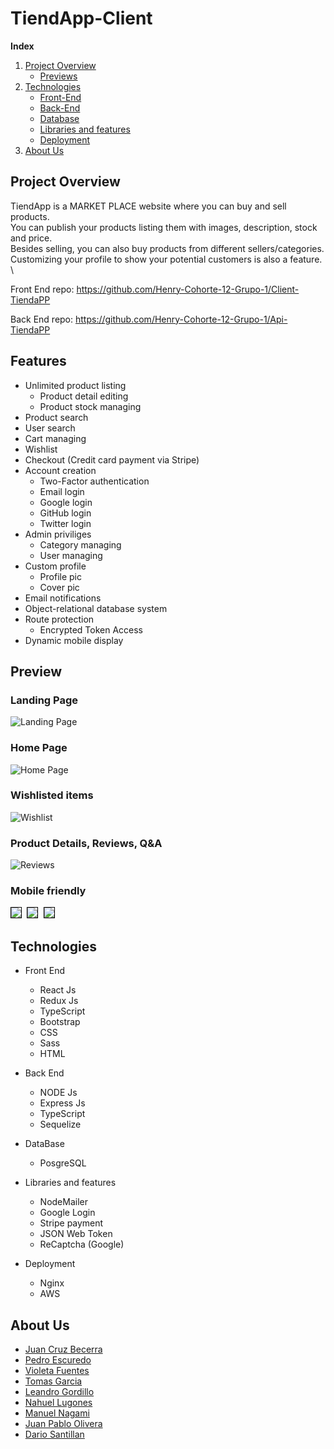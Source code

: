 # TiendApp-Client

**Index** 
1. [Project Overview](#id1)
    * [Previews](#id4)
2. [Technologies](#id2)
    * [Front-End](#id5)
    * [Back-End](#id6)
    * [Database](#id7)
    * [Libraries and features](#id8)
    * [Deployment](#id9)
3. [About Us](#id3)


## Project Overview <a name='id1'></a>

TiendApp is a MARKET PLACE website where you can buy and sell products.\
You can publish your products listing them with images, description, stock and price.\
Besides selling, you can also buy products from different sellers/categories. \
Customizing your profile to show your potential customers is also a feature. \


Front End repo: https://github.com/Henry-Cohorte-12-Grupo-1/Client-TiendaPP

Back End repo: https://github.com/Henry-Cohorte-12-Grupo-1/Api-TiendaPP


## Features
* Unlimited product listing
   * Product detail editing
   * Product stock managing
* Product search
* User search
* Cart managing
* Wishlist
* Checkout (Credit card payment via Stripe)
* Account creation
   * Two-Factor authentication
   * Email login
   * Google login
   * GitHub login
   * Twitter login
* Admin priviliges
   * Category managing
   * User managing
* Custom profile
   * Profile pic
   * Cover pic
* Email notifications
* Object-relational database system
* Route protection
   * Encrypted Token Access
* Dynamic mobile display

## Preview <a name='id4'></a>

### Landing Page
![Landing Page](https://github.com/Henry-Cohorte-12-Grupo-1/Client-TiendaPP/blob/Client-Development/readme-images/landing.png)

### Home Page
![Home Page](https://github.com/Henry-Cohorte-12-Grupo-1/Client-TiendaPP/blob/Client-Development/readme-images/home.png)

### Wishlisted items
![Wishlist](https://github.com/Henry-Cohorte-12-Grupo-1/Client-TiendaPP/blob/Client-Development/readme-images/wishlist.png)

### Product Details, Reviews, Q&A
![Reviews](https://github.com/Henry-Cohorte-12-Grupo-1/Client-TiendaPP/blob/Client-Development/readme-images/reviews.png)

### Mobile friendly
<kbd>
    <img src="https://github.com/Henry-Cohorte-12-Grupo-1/Client-TiendaPP/blob/Client-Development/readme-images/dashboard.png" style="border: 1px solid black" />
</kbd>


<kbd>
    <img src="https://github.com/Henry-Cohorte-12-Grupo-1/Client-TiendaPP/blob/Client-Development/readme-images/sidebar.png" style="border: 1px solid black"/>
</kbd>


<kbd>
    <img src="https://github.com/Henry-Cohorte-12-Grupo-1/Client-TiendaPP/blob/Client-Development/readme-images/create%20product.png" style="border: 1px solid black"/>
</kbd>



## Technologies <a name='id2'></a>

* Front End <a name='id5'></a>
    * React Js
    * Redux Js
    * TypeScript
    * Bootstrap
    * CSS
    * Sass
    * HTML

* Back End <a name='id6'></a>
    * NODE Js 
    * Express Js 
    * TypeScript
    * Sequelize

* DataBase <a name='id7'></a>
    * PosgreSQL

* Libraries and features <a name='id8'></a>
    * NodeMailer
    * Google Login
    * Stripe payment
    * JSON Web Token
    * ReCaptcha (Google)

* Deployment <a name='id9'></a>
    * Nginx
    * AWS

## About Us <a name='id3'></a>

- [Juan Cruz Becerra](https://github.com/lib76)
- [Pedro Escuredo](https://github.com/Edropem)
- [Violeta Fuentes](https://github.com/Violeta-Fuentes)
- [Tomas Garcia](https://github.com/Tomasggarcia)
- [Leandro Gordillo](https://github.com/leandrojg)
- [Nahuel Lugones](https://github.com/Astr0b0i)
- [Manuel Nagami](https://github.com/Panes0)
- [Juan Pablo Olivera](https://github.com/Jupaolivera)
- [Dario Santillan](https://github.com/SantillanDario)
